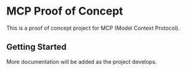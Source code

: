 # MCP Proof of Concept

This is a proof of concept project for MCP (Model Context Protocol).

## Getting Started

More documentation will be added as the project develops. 